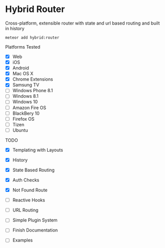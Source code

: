 # Hybrid Router

Cross-platform, extensible router with state and url based routing and built in history

`meteor add hybrid:router`

Platforms Tested
* [x] Web
* [x] iOS
* [x] Android
* [x] Mac OS X
* [x] Chrome Extensions
* [x] Samsung TV
* [ ] Windows Phone 8.1
* [ ] Windows 8.1
* [ ] Windows 10
* [ ] Amazon Fire OS
* [ ] BlackBery 10
* [ ] Firefox OS
* [ ] Tizen
* [ ] Ubuntu

TODO
* [x] Templating with Layouts
* [x] History
* [x] State Based Routing
* [x] Auth Checks
* [x] Not Found Route
* [ ] Reactive Hooks
* [ ] URL Routing
* [ ] Simple Plugin System
* [ ] Finish Documentation
* [ ] Examples

